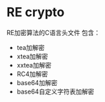 # RE crypto


RE加密算法的C语言头文件
包含：
- tea加解密
- xtea加解密
- xxtea加解密
- RC4加解密
- base64加解密
- base64自定义字符表加解密